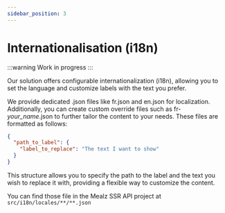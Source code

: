 ```yaml
---
sidebar_position: 3
---
```


# Internationalisation (i18n)

:::warning
Work in progress
:::

Our solution offers configurable internationalization (i18n), allowing you to set the language and customize labels with
the text you prefer.

We provide dedicated .json files like fr.json and en.json for localization. Additionally, you can create custom override
files such as fr-*your_name*.json to further tailor the content to your needs.
These files are formatted as follows:

```json
{
  "path_to_label": {
    "label_to_replace": "The text I want to show"
  }
}
```

This structure allows you to specify the path to the label and the text you wish to replace it with, providing a
flexible way to customize the content.

You can find those file in the Mealz SSR API project at `src/i18n/locales/**/**.json`
